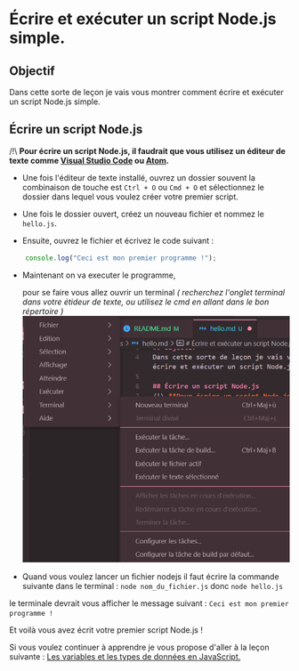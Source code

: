 # Écrire et exécuter un script Node.js simple.

## Objectif
Dans cette sorte de leçon je vais vous montrer comment écrire et exécuter un script Node.js simple.

## Écrire un script Node.js
/!\ **Pour écrire un script Node.js, il faudrait que vous utilisez un éditeur de texte comme [Visual Studio Code](https://code.visualstudio.com/) ou [Atom](https://atom.io/).**

- Une fois l'éditeur de texte installé, ouvrez un dossier souvent la combinaison de touche est `Ctrl + O` ou `Cmd + O` et sélectionnez le dossier dans lequel vous voulez créer votre premier script.

- Une fois le dossier ouvert, créez un nouveau fichier et nommez le `hello.js`.

- Ensuite, ouvrez le fichier et écrivez le code suivant :
```js
    console.log("Ceci est mon premier programme !");
```
- Maintenant on va executer le programme,
  
  pour se faire vous allez ouvrir un terminal *( recherchez l'onglet terminal dans votre étideur de texte, ou utilisez le cmd en allant dans le bon répertoire )*
  ![terminal](../screens/terminal%20vscode.png)

- Quand vous voulez lancer un fichier nodejs il faut écrire la commande suivante dans le terminal :
`node nom_du_fichier.js` donc `node hello.js`

le terminale devrait vous afficher le message suivant :
`Ceci est mon premier programme !`


Et voilà vous avez écrit votre premier script Node.js !


Si vous voulez continuer à apprendre je vous propose d'aller à la leçon suivante : [Les variables et les types de données en JavaScript.](../bases/variables.md)